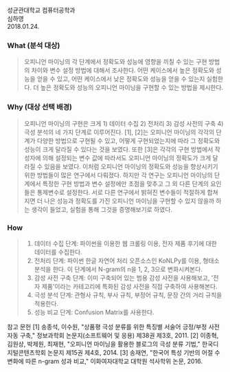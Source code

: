 성균관대학교 컴퓨터공학과  
심하영  
2018.01.24.  
  
  
### What (분석 대상)  
> 오피니언 마이닝의 각 단계에서 정확도와 성능에 영향을 끼칠 수 있는 구현 방법의 차이와 변수 설정 방법에 대해서 조사한다.
> 어떤 케이스에서 높은 정확도와 성능을 얻을 수 있고, 어떤 케이스에서 낮은 정확도와 성능을 얻을 수 있는지 실험한다.
> 더 높은 정확도와 성능의 오피니언 마이닝을 구현할 수 있는 방법을 제시한다.


### Why (대상 선택 배경)  
> 오피니언  마이닝의 구현은 크게 1) 데이터 수집 2) 전처리 3) 감성 사전의 구축 4) 극성 분석의 네 가지 단계로 이루어진다.
> [1], [2]는 오피니언 마이닝의 각각의 단계가 다양한 방법으로 구현될 수 있고,
> 어떻게 구현되었는지에 따라 그 정확도와 성능이 크게 달라질 수 있다는 것을 보였다.
> 또한 [3]은 각각의 구현 방법에서 작성자에 의해 설정되는 변수 값에 따라서도 오피니언 마이닝의 정확도가 크게 달라질 수 있음을 보였다.
> 이처럼 오피니언 마이닝의 정확도와 성능을 향상시키기 위한 방법들이 많은 연구에서 다뤄졌다.
> 하지만 각 연구는 오피니언 마이닝의 단계에서 특정한 구현 방법과 변수 설정에만 초점을 맞추고 그 외 다른 단계의 요인들은 통제변수로 설정한다.
> 서로 다른 연구에서 밝혀진 변수들이 적절하게 합쳐지면 더 나은 성능과 정확도를 가진 오피니언 마이닝을 구현할 수 있지 않을까 하는 생각이 들었고,
> 실험을 통해 그것을 증명해보기로 하였다.


### How  
> 1. 데이터 수집 단계: 파이썬을 이용한 웹 크롤링 이용, 전자 제품 후기에 대한 데이터를 수집한다.
> 2. 전처리 단계: 파이썬 한글 자연어 처리 오픈소스인 KoNLPy를 이용, 형태소 분석을 한다. 이 단계에서 N-gram의 n을 1, 2, 3으로 변화시켜본다.
> 3. 감성 사전 구축 단계: 이미 구축되어 있는 범용 감성 사전을 사용해보고, '전자 제품'이라는 카테고리에 특화된 감성 사전을 직접 구축하여 사용해본다.
> 4. 극성 분석 단계: 관형사 규칙, 부사 규칙, 부정어 규칙, 문장 간의 거리 규칙을 적용한다.
> 5. 성능 비교 단계: Confusion Matrix를 사용한다.



참고 문헌
[1] 송종석, 이수원, "상품평 극성 분류를 위한 특징별 서술어 긍정/부정 사전 자동 구축," 정보과학회 논문지(소프트웨어 및 응용) 제38권 제3호, 2011.
[2] 이종혁, 김원상, 박제원, 최재현, "오피니언 마이닝을 활용한 블로그의 극성 분류 기법," 한국디지털콘텐츠학회 논문지 제15권 제4호, 2014.
[3] 송재연, "한국어 특성 기반의 어절 수 변화에 따른 n-gram 성과 비교," 이화여자대학교 대학원 석사학위 논문, 2016.
